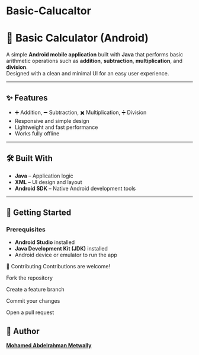 ﻿# Basic-Calucaltor
# 📱 Basic Calculator (Android)

A simple **Android mobile application** built with **Java** that performs basic arithmetic operations such as **addition**, **subtraction**, **multiplication**, and **division**.  
Designed with a clean and minimal UI for an easy user experience.

---

## ✨ Features
- ➕ Addition, ➖ Subtraction, ✖️ Multiplication, ➗ Division  
- Responsive and simple design  
- Lightweight and fast performance  
- Works fully offline  

---

## 🛠️ Built With
- **Java** – Application logic  
- **XML** – UI design and layout  
- **Android SDK** – Native Android development tools

---

## 🚀 Getting Started

### Prerequisites
- **Android Studio** installed  
- **Java Development Kit (JDK)** installed  
- Android device or emulator to run the app  

🤝 Contributing
Contributions are welcome!

Fork the repository

Create a feature branch

Commit your changes

Open a pull request

## 👤 Author

[**Mohamed Abdelrahman Metwally**](https://github.com/MohamedAbdelrahmanMetwally)  

